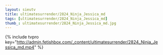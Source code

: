 ```yaml
--- 
layout: sieutv
title: ultimatesurrender/2824_Ninja_Jessica_md
tags: [ultimatesurrender/2824_Ninja_Jessica_md]
thumb_: ultimatesurrender/2824_Ninja_Jessica_md.jpg
---
```

{% include tvpro key="http://admin.fetishbox.com/_content/ultimatesurrender/2824_Ninja_Jessica_md.mp4" %} 
